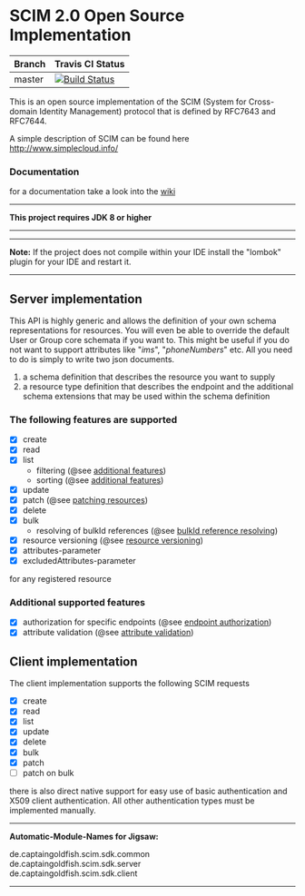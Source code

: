 # SCIM 2.0 Open Source Implementation


|  Branch | Travis CI Status |
| :------ | :--------------- | 
| master  | [![Build Status](https://travis-ci.com/Captain-P-Goldfish/SCIM-SDK.svg?branch=master)](https://travis-ci.com/Captain-P-Goldfish/SCIM-SDK)

This is an open source implementation of the SCIM (System for Cross-domain Identity Management) protocol that is
 defined by RFC7643 and RFC7644. 

A simple description of SCIM can be found here http://www.simplecloud.info/

### Documentation

for a documentation take a look into the [wiki](https://github.com/Captain-P-Goldfish/SCIM/wiki)

---
**This project requires JDK 8 or higher**

---

---
**Note:**
If the project does not compile within your IDE install the "lombok" plugin for your IDE and restart it.

---

## Server implementation

This API is highly generic and allows the definition of your own schema representations for resources. You will even be
able to override the default User or Group core schemata if you want to. This might be useful if you do not want to 
support attributes like "*ims*", "*phoneNumbers*" etc. All you need to do is simply to write two json documents.

1. a schema definition that describes the resource you want to supply
2. a resource type definition that describes the endpoint and the additional schema extensions that may be used within
 the schema definition  

### The following features are supported

- [x] create
- [x] read
- [x] list
  * filtering (@see [additional features](https://github.com/Captain-P-Goldfish/SCIM/wiki/Additional-Features))
  * sorting (@see [additional features](https://github.com/Captain-P-Goldfish/SCIM/wiki/Additional-Features))
- [x] update
- [x] patch (@see [patching resources](https://github.com/Captain-P-Goldfish/SCIM/wiki/Patching-resources))
- [x] delete
- [x] bulk
  * resolving of bulkId references (@see [bulkId reference resolving](https://github.com/Captain-P-Goldfish/SCIM/wiki/BulkId-reference-resolving))
- [x] resource versioning (@see [resource versioning](https://github.com/Captain-P-Goldfish/SCIM-SDK/wiki/Resource-versioning))
- [x] attributes-parameter
- [x] excludedAttributes-parameter

for any registered resource

### Additional supported features

- [x] authorization for specific endpoints (@see [endpoint authorization](https://github.com/Captain-P-Goldfish/SCIM-SDK/wiki/Endpoint-authorization))
- [x] attribute validation (@see [attribute validation](https://github.com/Captain-P-Goldfish/SCIM-SDK/wiki/Attribute-validation)) 

## Client implementation

The client implementation supports the following SCIM requests

- [x] create
- [x] read
- [x] list
- [x] update
- [x] delete
- [x] bulk
- [x] patch
- [ ] patch on bulk

there is also direct native support for easy use of basic authentication and X509 client authentication. All other
authentication types must be implemented manually.
 
 
---
**Automatic-Module-Names for Jigsaw:**

de.captaingoldfish.scim.sdk.common  
de.captaingoldfish.scim.sdk.server  
de.captaingoldfish.scim.sdk.client

---
